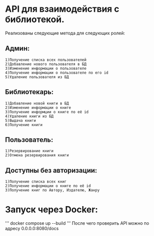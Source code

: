 # API для взаимодействия с библиотекой.  
Реализованы следующие метода для следующих ролей:  
  ## Админ:  
    1)Получение списка всех пользователей  
    2)Добавление нового пользователя в БД  
    3)Изменение информации о пользователе    
    4)Получение информации о пользователе по его id  
    5)Удаление пользователя из БД  
  ## Библиотекарь:  
    1)Добавление новой книги в БД  
    2)Изменение информации о книге  
    3)Получение информции о книге по её id  
    4)Удаление книги из БД  
    5)Выдача книги  
    6)Получение книги  
  ## Пользователь:  
    1)Резервирование книги  
    2)Отмена резервирования книги  
  ## Доступны без авторизации:  
    1)Получение списка всех книг  
    2)Получение информации о книге по её id  
    3)Получение книг по Автору, Издателю, Жанру  
# Запуск через Docker:
  '''
  docker compose up --build
  '''
  После чего проверить API можно по адресу 0.0.0.0:8080/docs
    
